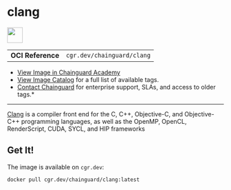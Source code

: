 <!--monopod:start-->
# clang

<!--url:start-->
<a href="https://clang.llvm.org">
<!--logo:start-->
  <img src="https://storage.googleapis.com/chainguard-academy/logos/clang/logo.svg" width="36px" height="36px" />
<!--logo:end-->
</a>
<!--url:end-->

| | |
| - | - |
| **OCI Reference** | `cgr.dev/chainguard/clang` |

* [View Image in Chainguard Academy](https://edu.chainguard.dev/chainguard/chainguard-images/reference/clang/overview/)
* [View Image Catalog](https://console.enforce.dev/images/catalog) for a full list of available tags.
* [Contact Chainguard](https://www.chainguard.dev/chainguard-images) for enterprise support, SLAs, and access to older tags.*
---
<!--monopod:end-->

<!--overview:start-->
[Clang](https://clang.llvm.org) is a compiler front end for the C, C++, Objective-C, and Objective-C++ programming languages, as well as the OpenMP, OpenCL, RenderScript, CUDA, SYCL, and HIP frameworks
<!--overview:end-->

<!--getting:start-->
## Get It!
The image is available on `cgr.dev`:

```
docker pull cgr.dev/chainguard/clang:latest
```
<!--getting:end-->

<!--body:start-->
<!--body:end-->
